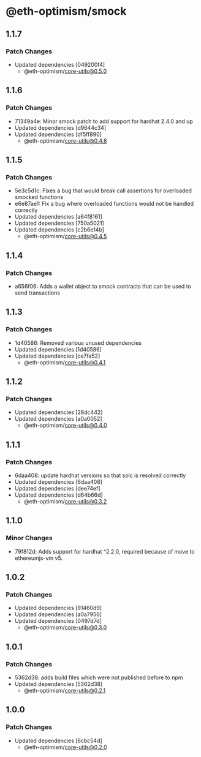 # @eth-optimism/smock

## 1.1.7

### Patch Changes

- Updated dependencies [049200f4]
  - @eth-optimism/core-utils@0.5.0

## 1.1.6

### Patch Changes

- 71349a4e: Minor smock patch to add support for hardhat 2.4.0 and up
- Updated dependencies [d9644c34]
- Updated dependencies [df5ff890]
  - @eth-optimism/core-utils@0.4.6

## 1.1.5

### Patch Changes

- 5e3c5d1c: Fixes a bug that would break call assertions for overloaded smocked functions
- e6e87ae1: Fix a bug where overloaded functions would not be handled correctly
- Updated dependencies [a64f8161]
- Updated dependencies [750a5021]
- Updated dependencies [c2b6e14b]
  - @eth-optimism/core-utils@0.4.5

## 1.1.4

### Patch Changes

- a656f06: Adds a wallet object to smock contracts that can be used to send transactions

## 1.1.3

### Patch Changes

- 1d40586: Removed various unused dependencies
- Updated dependencies [1d40586]
- Updated dependencies [ce7fa52]
  - @eth-optimism/core-utils@0.4.1

## 1.1.2

### Patch Changes

- Updated dependencies [28dc442]
- Updated dependencies [a0a0052]
  - @eth-optimism/core-utils@0.4.0

## 1.1.1

### Patch Changes

- 6daa408: update hardhat versions so that solc is resolved correctly
- Updated dependencies [6daa408]
- Updated dependencies [dee74ef]
- Updated dependencies [d64b66d]
  - @eth-optimism/core-utils@0.3.2

## 1.1.0

### Minor Changes

- 79f812d: Adds support for hardhat ^2.2.0, required because of move to ethereumjs-vm v5.

## 1.0.2

### Patch Changes

- Updated dependencies [91460d9]
- Updated dependencies [a0a7956]
- Updated dependencies [0497d7d]
  - @eth-optimism/core-utils@0.3.0

## 1.0.1

### Patch Changes

- 5362d38: adds build files which were not published before to npm
- Updated dependencies [5362d38]
  - @eth-optimism/core-utils@0.2.1

## 1.0.0

### Patch Changes

- Updated dependencies [6cbc54d]
  - @eth-optimism/core-utils@0.2.0
